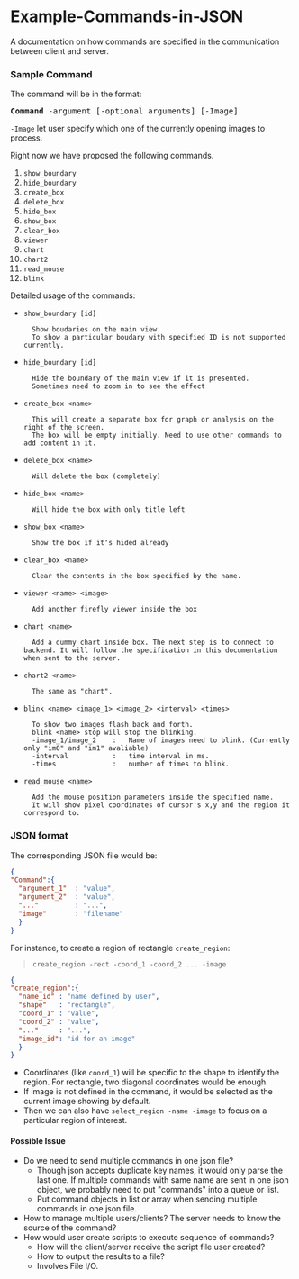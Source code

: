 # Example-Commands-in-JSON
A documentation on how commands are specified in the communication between client and server.

### Sample Command

The command will be in the format:

<pre>
<b>Command</b> -argument [-optional arguments] [-Image]
</pre>
`-Image` let user specify which one of the currently opening images to process.

Right now we have proposed the following commands.

1. `show_boundary`
2. `hide_boundary`
3. `create_box`
4. `delete_box`
5. `hide_box`
6. `show_box`
7. `clear_box`
8. `viewer`
9. `chart`
10. `chart2`
11. `read_mouse`
12. `blink`

Detailed usage of the commands:

* `show_boundary [id]`

        Show boudaries on the main view.
        To show a particular boudary with specified ID is not supported currently.

* `hide_boundary [id]`
 
        Hide the boundary of the main view if it is presented.
        Sometimes need to zoom in to see the effect

* `create_box <name>`

        This will create a separate box for graph or analysis on the right of the screen.
        The box will be empty initially. Need to use other commands to add content in it.

* `delete_box <name>`
        
        Will delete the box (completely)

* `hide_box <name>`
        
        Will hide the box with only title left

* `show_box <name>`
  
        Show the box if it's hided already

* `clear_box <name>`
        
        Clear the contents in the box specified by the name.

* `viewer <name> <image>`

        Add another firefly viewer inside the box 

* `chart <name>`

        Add a dummy chart inside box. The next step is to connect to backend. It will follow the specification in this documentation when sent to the server.

* `chart2 <name>`

        The same as "chart".

* `blink <name> <image_1> <image_2> <interval> <times>`

        To show two images flash back and forth.
        blink <name> stop will stop the blinking.
        -image_1/image_2    :   Name of images need to blink. (Currently only "im0" and "im1" avaliable)
        -interval           :   time interval in ms.
        -times              :   number of times to blink.

* `read_mouse <name>`

        Add the mouse position parameters inside the specified name.
        It will show pixel coordinates of cursor's x,y and the region it correspond to.

### JSON format

The corresponding JSON file would be:
```json
{
"Command":{
  "argument_1"  : "value",
  "argument_2"  : "value",
  "..."         : "...",
  "image"       : "filename"
  }
}
```
For instance, to create a region of rectangle `create_region`:
>`create_region -rect -coord_1 -coord_2 ... -image`

```json
{
"create_region":{
  "name_id" : "name defined by user",
  "shape"   : "rectangle",
  "coord_1" : "value",
  "coord_2" : "value",      
  "..."     : "...",
  "image_id": "id for an image"
  }
}
```
* Coordinates (like `coord_1`) will be specific to the shape to identify the region. For rectangle, two diagonal coordinates would be enough.
* If image is not defined in the command, it would be selected as the current image showing  by default.
* Then we can also have `select_region -name -image` to focus on a particular region of interest.

#### Possible Issue
* Do we need to send multiple commands in one json file?
  * Though json accepts duplicate key names, it would only parse the last one. If multiple commands with same name are sent in one json object, we probably need to put "commands" into a queue or list.
  * Put command objects in list or array when sending multiple commands in one json file.
* How to manage multiple users/clients? The server needs to know the source of the command?
* How would user create scripts to execute sequence of commands?
    * How will the client/server receive the script file user created?
    * How to output the results to a file?
    * Involves File I/O.
